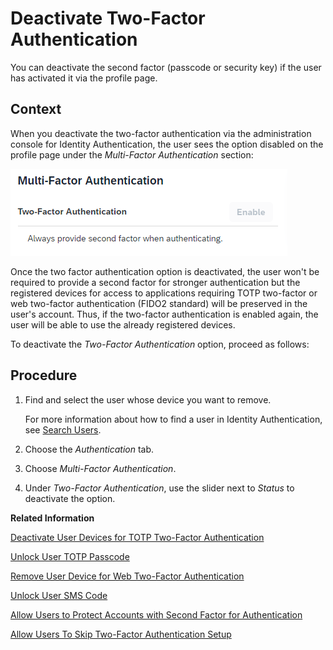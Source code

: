 <!-- loio15db825e543941869c9542ff37a235de -->

# Deactivate Two-Factor Authentication

You can deactivate the second factor \(passcode or security key\) if the user has activated it via the profile page.



## Context

When you deactivate the two-factor authentication via the administration console for Identity Authentication, the user sees the option disabled on the profile page under the *Multi-Factor Authentication* section:

![](images/Multi-Factor_Authentication_Off_7af8c1f.png)

Once the two factor authentication option is deactivated, the user won't be required to provide a second factor for stronger authentication but the registered devices for access to applications requiring TOTP two-factor or web two-factor authentication \(FIDO2 standard\) will be preserved in the user's account. Thus, if the two-factor authentication is enabled again, the user will be able to use the already registered devices.

To deactivate the *Two-Factor Authentication* option, proceed as follows:



## Procedure

1.  Find and select the user whose device you want to remove.

    For more information about how to find a user in Identity Authentication, see [Search Users](search-users-06078a6.md).

2.  Choose the *Authentication* tab.

3.  Choose *Multi-Factor Authentication*.

4.  Under *Two-Factor Authentication*, use the slider next to *Status* to deactivate the option.


**Related Information**  


[Deactivate User Devices for TOTP Two-Factor Authentication](deactivate-user-devices-for-totp-two-factor-authentication-87324d5.md "This document shows you how to deactivate the mobile devices used by a user to generate passcodes for access to applications requiring time-based one-time (TOTP) as two-factor authentication. You deactivate the user mobile devices from the administration console for Identity Authentication")

[Unlock User TOTP Passcode](unlock-user-totp-passcode-cb6615d.md "You can unlock a user passcode when the user must log on to the application before the automatic unlock time of 60 minutes has passed.")

[Remove User Device for Web Two-Factor Authentication](remove-user-device-for-web-two-factor-authentication-9529d97.md "This document shows you how to remove the registered devices used by a user for access to applications requiring web two-factor authentication (FIDO2 standard).")

[Unlock User SMS Code](unlock-user-sms-code-6120cc2.md "You can unlock a user SMS code when the user must log on to the application before the automatic unlock time of 60 minutes has passed.")

[Allow Users to Protect Accounts with Second Factor for Authentication](allow-users-to-protect-accounts-with-second-factor-for-authentication-d9cbb6d.md "Tenant administrator can allow users to decide whether to protect their own accounts with second factor for authentication or not.")

[Allow Users To Skip Two-Factor Authentication Setup](allow-users-to-skip-two-factor-authentication-setup-dfb08b3.md "You can set the number of days for which the users can postpone the enabling of second factor for authentication.")

